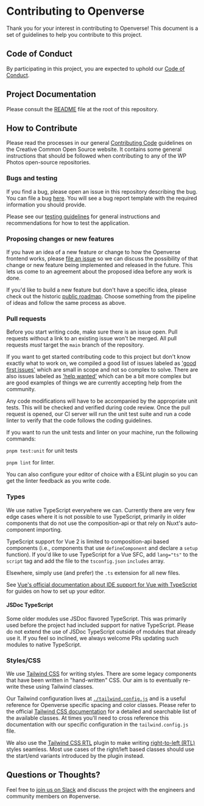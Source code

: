# Contributing to Openverse

Thank you for your interest in contributing to Openverse! This document is a set
of guidelines to help you contribute to this project.

## Code of Conduct

By participating in this project, you are expected to uphold our
[Code of Conduct](./CODE_OF_CONDUCT.md).

## Project Documentation

Please consult the [README](./README.md) file at the root of this repository.

## How to Contribute

Please read the processes in our general
[Contributing Code](https://creativecommons.github.io/contributing-code/)
guidelines on the Creative Common Open Source website. It contains some general
instructions that should be followed when contributing to any of the WP Photos
open-source repositories.

### Bugs and testing

If you find a bug, please open an issue in this repository describing the bug.
You can file a bug
[here](https://github.com/wordpress/openverse-frontend/issues/new?template=bug_report.md).
You will see a bug report template with the required information you should
provide.

Please see our [testing guidelines](./TESTING_GUIDELINES.md) for general
instructions and recommendations for how to test the application.

### Proposing changes or new features

If you have an idea of a new feature or change to how the Openverse frontend
works, please
[file an issue](https://github.com/wordpress/openverse-frontend/issues/new?template=feature_request.md)
so we can discuss the possibility of that change or new feature being
implemented and released in the future. This lets us come to an agreement about
the proposed idea before any work is done.

If you'd like to build a new feature but don't have a specific idea, please
check out the historic
[public roadmap](https://docs.google.com/document/d/19yH2V5K4nzWgEXaZhkzD1egzrRayyDdxlzxZOTCm_pc/).
Choose something from the pipeline of ideas and follow the same process as
above.

### Pull requests

Before you start writing code, make sure there is an issue open. Pull requests
without a link to an existing issue won't be merged. All pull requests _must_
target the `main` branch of the repository.

If you want to get started contributing code to this project but don't know
exactly what to work on, we compiled a good list of issues labeled as
['good first issues'](https://github.com/wordpress/openverse-frontend/labels/good%20first%20issue)
which are small in scope and not so complex to solve. There are also issues
labeled as
['help wanted'](https://github.com/wordpress/openverse-frontend/labels/help%20wanted)
which can be a bit more complex but are good examples of things we are currently
accepting help from the community.

Any code modifications will have to be accompanied by the appropriate unit
tests. This will be checked and verified during code review. Once the pull
request is opened, our CI server will run the unit test suite and run a code
linter to verify that the code follows the coding guidelines.

If you want to run the unit tests and linter on your machine, run the following
commands:

`pnpm test:unit` for unit tests

`pnpm lint` for linter.

You can also configure your editor of choice with a ESLint plugin so you can get
the linter feedback as you write code.

### Types

We use native TypeScript everywhere we can. Currently there are very few edge
cases where it is not possible to use TypeScript, primarily in older components
that do not use the composition-api or that rely on Nuxt's auto-component
importing.

TypeScript support for Vue 2 is limited to composition-api based components
(i.e., components that use `defineComponent` and declare a `setup` function). If
you'd like to use TypeScript for a Vue SFC, add `lang="ts"` to the `script` tag
and add the file to the `tsconfig.json` `includes` array.

Elsewhere, simply use (and prefer) the `.ts` extension for all new files.

See
[Vue's official documentation about IDE support for Vue with TypeScript](https://vuejs.org/guide/typescript/overview.html#ide-support)
for guides on how to set up your editor.

#### JSDoc TypeScript

Some older modules use JSDoc flavored TypeScript. This was primarily used before
the project had included support for native TypeScript. Please do not extend the
use of JSDoc TypeScript outside of modules that already use it. If you feel so
inclined, we always welcome PRs updating such modules to native TypeScript.

### Styles/CSS

We use [Tailwind CSS](https://tailwindcss.com/) for writing styles. There are
some legacy components that have been written in "hand-written" CSS. Our aim is
to eventually re-write these using Tailwind classes.

Our Tailwind configuration lives at
[`./tailwind.config.js`](./tailwind.config.js) and is a useful reference for
Openverse specific spacing and color classes. Please refer to the official
[Tailwind CSS documentation](https://tailwindcss.com/docs) for a detailed and
searchable list of the available classes. At times you'll need to cross
reference this documentation with our specific configuration in the
`tailwind.config.js` file.

We also use the [Tailwind CSS RTL](https://github.com/20lives/tailwindcss-rtl)
plugin to make writing
[right-to-left (RTL)](https://developer.mozilla.org/en-US/docs/Web/HTML/Global_attributes/dir)
styles seamless. Most use cases of the right/left based classes should use the
start/end variants introduced by the plugin instead.

## Questions or Thoughts?

Feel free to [join us on Slack](https://make.wordpress.org/chat/) and discuss
the project with the engineers and community members on #openverse.
